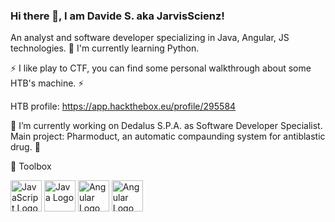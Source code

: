 ### Hi there 👋, I am Davide S. aka JarvisScienz!

An analyst and software developer specializing in Java, Angular, JS technologies. 🌱 I'm currently learning Python.

⚡ I like play to CTF, you can find some personal walkthrough about some HTB's machine. ⚡

HTB profile: https://app.hackthebox.eu/profile/295584

🔭 I’m currently working on Dedalus S.P.A. as Software Developer Specialist. Main project: Pharmoduct, an automatic compaunding system for antiblastic drug. 🔭


🧰 Toolbox

<img src="https://cdn.worldvectorlogo.com/logos/javascript.svg" alt="JavaScript Logo" width="50" height="50"/> <img src="https://cdn.worldvectorlogo.com/logos/java.svg" alt="Java Logo" width="50" height="50"/> <img src="https://cdn.worldvectorlogo.com/logos/angular.svg" alt="Angular Logo" width="50" height="50"/> <img src="https://cdn.worldvectorlogo.com/logos/python.svg" alt="Angular Logo" width="50" height="50"/> 

<!--
**JarvisScienz/JarvisScienz** is a ✨ _special_ ✨ repository because its `README.md` (this file) appears on your GitHub profile.

Here are some ideas to get you started:

- 🔭 I’m currently working on ...
- 🌱 I’m currently learning ...
- 👯 I’m looking to collaborate on ...
- 🤔 I’m looking for help with ...
- 💬 Ask me about ...
- 📫 How to reach me: ...
- 😄 Pronouns: ...
- ⚡ Fun fact: ...
-->
